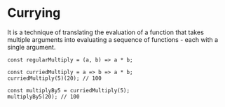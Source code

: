 # Currying

It is a technique of translating the evaluation of a function that takes multiple arguments into evaluating a sequence of functions - each with a single argument.

```
const regularMultiply = (a, b) => a * b;

const curriedMultiply = a => b => a * b;
curriedMultiply(5)(20); // 100

const multiplyBy5 = curriedMultiply(5);
multiplyBy5(20); // 100
```

